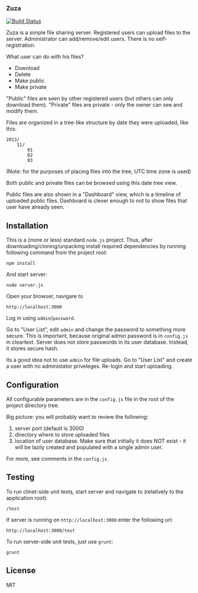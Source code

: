 ### Zuza

[![Build Status](https://travis-ci.org/pgmmpk/zuza.png)](https://travis-ci.org/pgmmpk/zuza)

Zuza is a simple file sharing server. Registered users can upload files to the server.
Administrator can add/remove/edit users. There is no self-registration.

What user can do with his files?

* Download
* Delete
* Make public
* Make private

"Public" files are seen by other registered users (but others can only download them). "Private" files
are private - only the owner can see and modify them.

Files are organized in a tree-like structure by date they were uploaded, like this:

	2013/
		11/
			01
			02
			03

(Note: for the purposes of placing files into the tree, UTC time zone is used)

Both public and private files can be browsed using this date tree view.

Public files are also shown in a "Dashboard" view, which is a timeline of uploaded public files.
Dashboard is clever enough to not to show files that user have already seen.

## Installation

This is a (more or less) standard `node.js` project. Thus, after downloading/cloning/unpacking 
install required dependencies by running following command from the project root:

	npm install

And start server:

	node server.js

Open your browser, navigare to

	http://localhost:3000

Log in using `admin`/`password`.

Go to "User List", edit `admin` and change the password to something more secure. This is important, because original
admin password is in `config.js` in cleartext. Server does not store passwords in its user database. Instead, it stores
secure hash.

Its a good idea not to use `admin` for file uploads. Go to "User List" and create a user with no administator 
priveleges. Re-login and start uploading.

## Configuration

All configurable parameters are in the `config.js` file in the root of the project directory tree.

Big picture: you will probably want to review the following:

1. server port (default is 3000)
2. directory where to store uploaded files
3. location of user database. Make sure that initially it does NOT exist - it will be lazily created and 
   populated with a single admin user.

For more, see comments in the `config.js`.

## Testing

To run clinet-side unit tests, start server and navigate to (relatively to the application root):

	/test

If server is running on `http://localhost:3000` enter the following url:

	http://localhost:3000/test

To run server-side unit tests, just use `grunt`:

	grunt

## License
MIT
